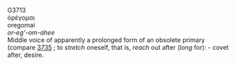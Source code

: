<body>
  <p>G3713<br>  ὀρέγομαι  <br> oregomai  <br><i>or-eg‘-om-ahee </i><br>Middle voice of apparently a prolonged form of an obsolete primary (compare <a href="g3735.htm">3735</a> ; to <i>stretch</i> oneself, that is, <i>reach</i> out after (<i>long</i> for): - covet after, desire.<br></p>
 </body>